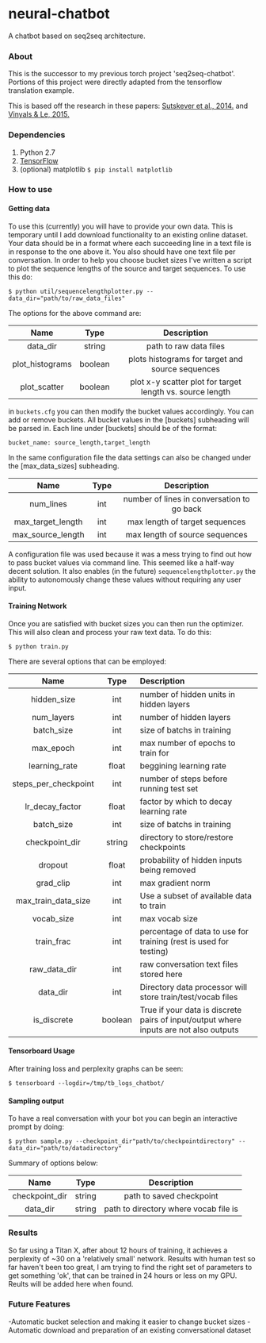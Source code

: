 # neural-chatbot
A chatbot based on seq2seq architecture.

### About

This is the successor to my previous torch project 'seq2seq-chatbot'. Portions of this project were directly adapted from the tensorflow translation example.

This is based off the research in these papers: [Sutskever et al., 2014.](http://arxiv.org/abs/1409.3215) and [Vinyals & Le, 2015.](http://arxiv.org/pdf/1506.05869v1.pdf)

### Dependencies

1. Python 2.7
2. [TensorFlow](https://www.tensorflow.org/versions/r0.8/get_started/os_setup.html)
3. (optional) matplotlib `$ pip install matplotlib`

### How to use

#### Getting data

To use this (currently) you will have to provide your own data. This is temporary until I add download functionality to an 
existing online dataset. Your data should be in a format where each succeeding line in a text file is in response to the one
above it. You also should have one text file per conversation. In order to help you choose bucket sizes I've written a script
to plot the sequence lengths of the source and target sequences. To use this do:

`$ python util/sequencelengthplotter.py --data_dir="path/to/raw_data_files"`

The options for the above command are:

|  Name | Type  | Description  |
|:---:|:---:|:---:|
| data_dir  | string  | path to raw data files  |
| plot_histograms  |  boolean | plots histograms for  target and source sequences |
| plot_scatter  | boolean  |  plot x-y scatter plot for target length vs. source length |

in `buckets.cfg` you can then modify the bucket values accordingly. You can add or remove buckets. All bucket values in the [buckets] subheading will be parsed in. Each line under [buckets] should be of the format:

``bucket_name: source_length,target_length``

In the same configuration file the data settings can also be changed under the [max_data_sizes] subheading. 

|  Name | Type  | Description  |
|:--------:|:--------:|:--------:|
| num_lines  | int  | number of lines in conversation to go back  |
| max_target_length  |  int | max length of target sequences |
| max_source_length  | int  |  max length of source sequences |

A configuration file was used because it was a mess trying to find out how to pass bucket values via command line. This seemed like a half-way decent solution. It also enables (in the future) `sequencelengthplotter.py` the ability to autonomously change these values without requiring any user input.

#### Training Network

Once you are satisfied with bucket sizes you can then run the optimizer. This will also clean and process your raw text data. To do this:

`$ python train.py`

There are several options that can be employed:

|   Name               | Type          |     Description                            |
| :-------------------:|:-------------:|:-------------------------------------------|
| hidden_size          | int           | number of hidden units in hidden layers    |
| num_layers           | int           |   number of hidden layers                  |
| batch_size           | int           |    size of batchs in training              |
| max_epoch            | int           |    max number of epochs to train for       |
| learning_rate        | float         |    beggining learning rate                 |
| steps_per_checkpoint | int           |    number of steps before running test set |
| lr_decay_factor      | float         |    factor by which to decay learning rate  |
| batch_size           | int           |    size of batchs in training              |
| checkpoint_dir       | string        |    directory to store/restore checkpoints  |
| dropout              | float         | probability of hidden inputs being removed |
| grad_clip            | int           |    max gradient norm                       |
| max_train_data_size  | int           |    Use a subset of available data to train |
| vocab_size           | int           |    max vocab size                          |
| train_frac           | int           |    percentage of data to use for training (rest is used for testing)   |
| raw_data_dir         | int           |    raw conversation text files stored here |
| data_dir             | int           |    Directory data processor will store train/test/vocab files          |
| is_discrete          | boolean       |    True if your data is discrete pairs of input/output where inputs are not also outputs  |

#### Tensorboard Usage

After training loss and perplexity graphs can be seen:

`$ tensorboard --logdir=/tmp/tb_logs_chatbot/`

#### Sampling output

To have a real conversation with your bot you can begin an interactive prompt by doing:

`$ python sample.py --checkpoint_dir"path/to/checkpointdirectory" --data_dir="path/to/datadirectory"`

Summary of options below:

|  Name | Type  | Description  |
|:---:|:---:|:---:|
| checkpoint_dir  | string  | path to saved checkpoint  |
| data_dir  |  string | path to directory where vocab file is |

### Results

So far using a Titan X, after about 12 hours of training, it achieves a perplexity of ~30 on a 'relatively small' network. 
Results with human test so far haven't been too great, I am trying to find the right set of parameters to get something 'ok', 
that can be trained in 24 hours or less on my GPU. Reults will be added here when found.

### Future Features

-Automatic bucket selection and making it easier to change bucket sizes
-Automatic download and preparation of an existing conversational dataset
